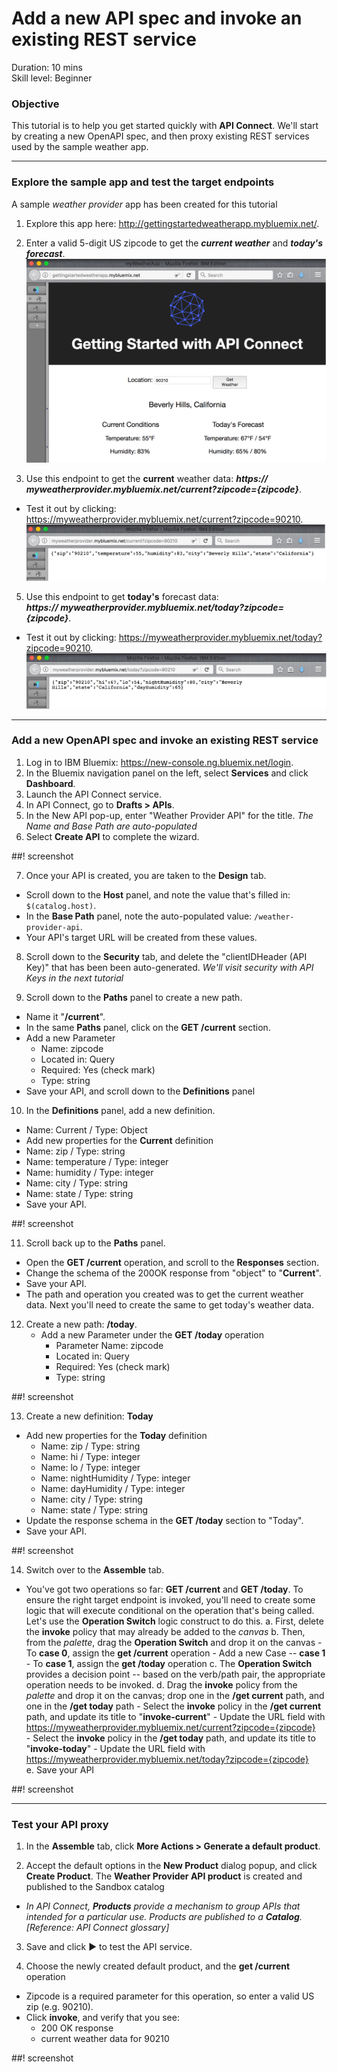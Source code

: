 # Add a new API spec and invoke an existing REST service
Duration: 10 mins  
Skill level: Beginner  


### Objective
This tutorial is to help you get started quickly with **API Connect**. We'll start by creating a new OpenAPI spec, and then proxy existing REST services used by the sample weather app.

---


### Explore the sample app and test the target endpoints
A sample _weather provider_ app has been created for this tutorial
1. Explore this app here: http://gettingstartedweatherapp.mybluemix.net/.
2. Enter a valid 5-digit US zipcode to get the _**current weather**_ and _**today's forecast**_.  
![](images/explore-weatherapp-1.png)

3. Use this endpoint to get the **current** weather data:     _**https:// myweatherprovider<span></span>.mybluemix.net/current?zipcode={zipcode}**_.
 
- Test it out by clicking: https://myweatherprovider.mybluemix.net/current?zipcode=90210.  
  ![](images/explore-weatherapp-2.png)

5. Use this endpoint to get **today's** forecast data:  
   _**https:// myweatherprovider<span></span>.mybluemix.net/today?zipcode={zipcode}**_.

- Test it out by clicking: https://myweatherprovider.mybluemix.net/today?zipcode=90210.  
  ![](images/explore-weatherapp-3.png)


---

### Add a new OpenAPI spec and invoke an existing REST service
1. Log in to IBM Bluemix: https://new-console.ng.bluemix.net/login.
2. In the Bluemix navigation panel on the left, select **Services** and click **Dashboard**.
3. Launch the API Connect service.
4. In API Connect, go to **Drafts > APIs**.
5. In the New API pop-up, enter "Weather Provider API" for the title.
_The Name and Base Path are auto-populated_  
6. Select **Create API** to complete the wizard.  

##! screenshot  


7. Once your API is created, you are taken to the **Design** tab.
- Scroll down to the **Host** panel, and note the value that's filled in: ```$(catalog.host)```.
- In the **Base Path** panel, note the auto-populated value: ```/weather-provider-api```.
- Your API's target URL will be created from these values.

8. Scroll down to the **Security** tab, and delete the "clientIDHeader (API Key)" that has been been auto-generated. 
_We'll visit security with API Keys in the next tutorial_  


9. Scroll down to the **Paths** panel to create a new path.
  - Name it "**/current**".
  - In the same **Paths** panel, click on the **GET /current** section.
  - Add a new Parameter
    - Name: zipcode
    - Located in: Query
    - Required: Yes (check mark)
    - Type: string
  - Save your API, and scroll down to the **Definitions** panel

10. In the **Definitions** panel, add a new definition.
- Name: Current  /  Type: Object
- Add new properties for the **Current** definition
- Name: zip         /  Type: string
- Name: temperature /  Type: integer
- Name: humidity    /  Type: integer
- Name: city        /  Type: string
- Name: state       /  Type: string
- Save your API.

 ##! screenshot

11. Scroll back up to the **Paths** panel.
- Open the **GET /current** operation, and scroll to the **Responses** section.
- Change the schema of the 200OK response from "object" to "**Current**".
- Save your API.
- The path and operation you created was to get the current weather data. Next you'll need to create the same to get today's weather data.  

12. Create a new path: **/today**.
    - Add a new Parameter under the **GET /today** operation
      - Parameter Name: zipcode
      - Located in: Query
      - Required: Yes (check mark)
      - Type: string  

##! screenshot

13. Create a new definition: **Today**
- Add new properties for the **Today** definition
  - Name: zip / Type: string
  - Name: hi / Type: integer
  - Name: lo / Type: integer
  - Name: nightHumidity / Type: integer
  - Name: dayHumidity / Type: integer
  - Name: city / Type: string
  - Name: state / Type: string
- Update the response schema in the **GET /today** section to "Today".
- Save your API.

##! screenshot

14. Switch over to the **Assemble** tab.
  -  You've got two operations so far: **GET /current** and **GET /today**. To ensure the right target endpoint is invoked, you'll need to create some logic that will execute conditional on the operation that's being called. Let's use the **Operation Switch** logic construct to do this.
  a. First, delete the **invoke** policy that may already be added to the _canvas_
  b. Then, from the _palette_, drag the **Operation Switch** and drop it on the canvas
    - To **case 0**, assign the **get /current** operation
    - Add a new Case -- **case 1**
    - To **case 1**, assign the **get /today** operation
  c. The **Operation Switch**  provides a decision point -- based on the verb/path pair, the appropriate operation needs to be invoked.
  d. Drag the **invoke** policy from the _palette_ and drop it on the canvas; drop one in the **/get current** path, and one in the **/get today** path
    - Select the **invoke** policy in the **/get current** path, and update its title to "**invoke-current**"
    - Update the URL field with https://myweatherprovider.mybluemix.net/current?zipcode={zipcode}  
    - Select the **invoke** policy in the **/get today** path, and update its title to "**invoke-today**"
    - Update the URL field with https://myweatherprovider.mybluemix.net/today?zipcode={zipcode}  
  e. Save your API

##! screenshot

---

### Test your API proxy
1. In the **Assemble** tab, click **More Actions > Generate a default product**.

2. Accept the default options in the **New Product** dialog popup, and click **Create Product**. The **Weather Provider API product** is created and published to the Sandbox catalog
  - _In API Connect, **Products** provide a mechanism to group APIs that intended for a particular use. Products are published to a **Catalog**. [Reference: API Connect glossary]_

3. Save and click ► to test the API service. 

4. Choose the newly created default product, and the **get /current** operation
  - Zipcode is a required parameter for this operation, so enter a valid US zip (e.g. 90210).
  - Click **invoke**, and verify that you see:
    - 200 OK response
    - current weather data for 90210

##! screenshot

